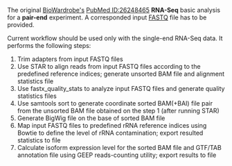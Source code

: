 The original [BioWardrobe's](https://biowardrobe.com) [PubMed ID:26248465](https://www.ncbi.nlm.nih.gov/pubmed/26248465)
**RNA-Seq** basic analysis for a **pair-end** experiment.
A corresponded input [FASTQ](http://maq.sourceforge.net/fastq.shtml) file has to be provided.

Current workflow should be used only with the single-end RNA-Seq data. It performs the following steps:
1. Trim adapters from input FASTQ files
2. Use STAR to align reads from input FASTQ files according to the predefined reference indices; generate unsorted BAM file and alignment statistics file
3. Use fastx_quality_stats to analyze input FASTQ files and generate quality statistics files
4. Use samtools sort to generate coordinate sorted BAM(+BAI) file pair from the unsorted BAM file obtained on the step 1 (after running STAR)
5. Generate BigWig file on the base of sorted BAM file
6. Map input FASTQ files to predefined rRNA reference indices using Bowtie to define the level of rRNA contamination; export resulted statistics to file
7. Calculate isoform expression level for the sorted BAM file and GTF/TAB annotation file using GEEP reads-counting utility; export results to file